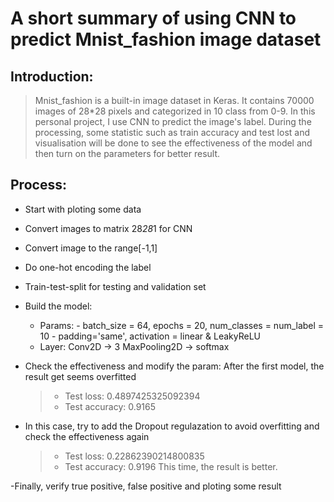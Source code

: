 # A short summary of using CNN to predict Mnist_fashion image dataset

## Introduction:
> Mnist_fashion is a built-in image dataset in Keras. It contains 70000 images of 28*28 pixels and categorized in 10 class from 0-9.
> In this personal project, I use CNN to predict the image's label. During the processing, some statistic such as train accuracy and test lost and visualisation will be done to see the effectiveness of the model and then turn on the parameters for better result.

## Process:
- Start with ploting some data
- Convert images to matrix 28*28*1 for CNN
- Convert image to the range[-1,1]  
- Do one-hot encoding the label
- Train-test-split for testing and validation set 
- Build the model: 
  - Params: - batch_size = 64, epochs = 20, num_classes = num_label = 10
	    - padding='same', activation = linear & LeakyReLU
  - Layer: Conv2D -> 3 MaxPooling2D ->  softmax
  
- Check the effectiveness and modify the param: After the first model, the result get seems overfitted
  >- Test loss: 0.4897425325092394
  >- Test accuracy: 0.9165

- In this case, try to add the Dropout regulazation to avoid overfitting and check the effectiveness again 
  >- Test loss: 0.22862390214800835
  >- Test accuracy: 0.9196
This time, the result is better.

-Finally, verify true positive, false positive and ploting some result 
